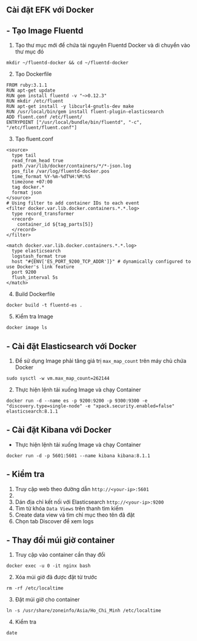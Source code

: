 ## **Cài đặt EFK với Docker**
## - Tạo Image Fluentd
1. Tạo thư mục mới để chứa tài nguyên Fluentd Docker và di chuyển vào thư mục đó
```console
mkdir ~/fluentd-docker && cd ~/fluentd-docker
```
2. Tạo Dockerfile
```console
FROM ruby:3.1.1
RUN apt-get update
RUN gem install fluentd -v "~>0.12.3"
RUN mkdir /etc/fluent
RUN apt-get install -y libcurl4-gnutls-dev make
RUN /usr/local/bin/gem install fluent-plugin-elasticsearch
ADD fluent.conf /etc/fluent/
ENTRYPOINT ["/usr/local/bundle/bin/fluentd", "-c", "/etc/fluent/fluent.conf"]
```
3. Tạo fluent.conf
```console
<source>
  type tail
  read_from_head true
  path /var/lib/docker/containers/*/*-json.log
  pos_file /var/log/fluentd-docker.pos
  time_format %Y-%m-%dT%H:%M:%S
  timezone +07:00
  tag docker.*
  format json
</source>
# Using filter to add container IDs to each event
<filter docker.var.lib.docker.containers.*.*.log>
  type record_transformer
  <record>
    container_id ${tag_parts[5]}
  </record>
</filter>

<match docker.var.lib.docker.containers.*.*.log>
  type elasticsearch
  logstash_format true
  host "#{ENV['ES_PORT_9200_TCP_ADDR']}" # dynamically configured to use Docker's link feature
  port 9200
  flush_interval 5s
</match>
```
4. Build Dockerfile
```console
docker build -t fluentd-es .
```
5. Kiểm tra Image
```console
docker image ls
```
## - Cài đặt Elasticsearch với Docker
1. Để sử dụng Image phải tăng giá trị `max_map_count` trên máy chủ chứa Docker
```console
sudo sysctl -w vm.max_map_count=262144
```
2. Thực hiện lệnh tải xuống Image và chạy Container
```console
docker run -d --name es -p 9200:9200 -p 9300:9300 -e "discovery.type=single-node" -e "xpack.security.enabled=false" elasticsearch:8.1.1
```
## - Cài đặt Kibana với Docker
- Thực hiện lệnh tải xuống Image và chạy Container
```console
docker run -d -p 5601:5601 --name kibana kibana:8.1.1
```
## - Kiểm tra 
1. Truy cập web theo đường dẫn `http://<your-ip>:5601`
2. 
3. Dán địa chỉ kết nối với Elasticsearch `http://<your-ip>:9200`
4. Tìm từ khóa `Data Views` trên thanh tìm kiếm
5. Create data view và tìm chỉ mục theo tên đã đặt
6. Chọn tab Discover để xem logs
## - Thay đổi múi giờ container
1. Truy cập vào container cần thay đổi
```console
docker exec -u 0 -it nginx bash
```
2. Xóa múi giờ đã được đặt từ trước
```console
rm -rf /etc/localtime
```
3. Đặt múi giờ cho container
```console
ln -s /usr/share/zoneinfo/Asia/Ho_Chi_Minh /etc/localtime
```
4. Kiểm tra
```console
date
```
